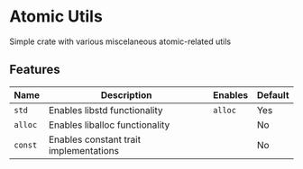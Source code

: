 # Atomic Utils
Simple crate with various miscelaneous atomic-related utils

## Features
| Name    | Description                            | Enables | Default |
| ------- | -------------------------------------- | ------- | ------- |
| `std`   | Enables libstd functionality           | `alloc` | Yes     |
| `alloc` | Enables liballoc functionality         |         | No      |
| `const` | Enables constant trait implementations |         | No      |